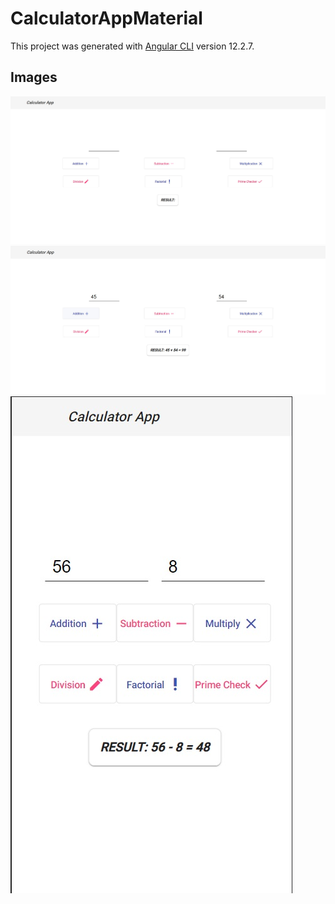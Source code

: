 # CalculatorAppMaterial

This project was generated with [Angular CLI](https://github.com/angular/angular-cli) version 12.2.7.

## Images

![1](./images/image1.jpg)
![2](./images/image2.jpg)
![3](./images/image3.jpg)
